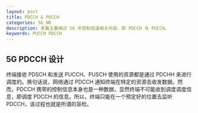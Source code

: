 ```yaml
---
layout: post
title: PDCCH & PUCCH
categories: 5G_NR
description: 本篇主要阐述 5G 中控制信道相关内容，即 PDCCH 与 PUCCH。
keywords: PUCCH PDCCH
---
```


## 5G PDCCH 设计

终端接收 PDSCH 和发送 PUCCH、PUSCH 使用的资源都是通过 PDCHH 来进行调度的。换句话说，网络通过 PDCCH 通知终端在特定的资源去收发数据。然而，PDCCH 携带的控制信息本身也是一种数据，显然终端不可能收到调度调度信息，即调度 PDCCH 的信息。所以，终端只能在一个预定好的位置去监听 PDCCH，该过程也就是所谓的盲检。

